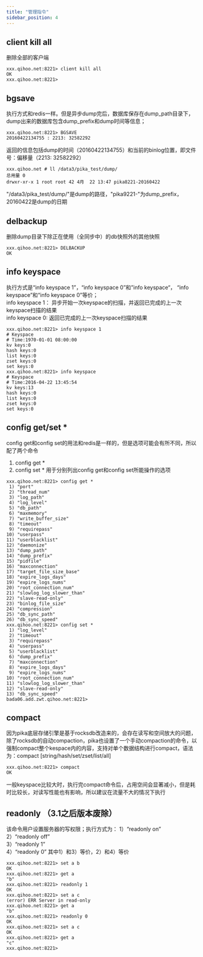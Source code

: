 ```yaml
---
title: "管理指令"
sidebar_position: 4
---
```


## client kill all
删除全部的客户端

~~~
xxx.qihoo.net:8221> client kill all
OK
xxx.qihoo.net:8221>
~~~

## bgsave
执行方式和redis一样。但是异步dump完后，数据库保存在dump_path目录下，dump出来的数据库包含dump_prefix和dump时间等信息；

~~~
xxx.qihoo.net:8221> BGSAVE
20160422134755 : 2213: 32582292
~~~
返回的信息包括dump的时间（20160422134755）和当前的binlog位置，即文件号：偏移量（2213: 32582292）
    
~~~
xxx.qihoo.net # ll /data3/pika_test/dump/
总用量 0
drwxr-xr-x 1 root root 42 4月  22 13:47 pika8221-20160422
~~~
"/data3/pika_test/dump/"是dump的路径，"pika9221-"为dump_prefix，20160422是dump的日期

## delbackup
删除dump目录下除正在使用（全同步中）的db快照外的其他快照

```
xxx.qihoo.net:8221> DELBACKUP
OK
```

## info keyspace
执行方式是“info keyspace 1”，“info keyspace 0”和”info keyspace“， “info keyspace”和“info keyspace 0”等价；  
info keyspace 1： 异步开始一次keyspace的扫描，并返回已完成的上一次keyspace扫描的结果  
info keyspace 0: 返回已完成的上一次keyspace扫描的结果  

~~~
xxx.qihoo.net:8221> info keyspace 1
# Keyspace
# Time:1970-01-01 08:00:00
kv keys:0
hash keys:0
list keys:0
zset keys:0
set keys:0
xxx.qihoo.net:8221> info keyspace
# Keyspace
# Time:2016-04-22 13:45:54
kv keys:13
hash keys:0
list keys:0
zset keys:0
set keys:0
~~~
 
## config get/set *
config get和config set的用法和redis是一样的，但是选项可能会有所不同，所以配了两个命令  
1) config get *  
2) config set *
用于分别列出config get和config set所能操作的选项

~~~
xxx.qihoo.net:8221> config get *
 1) "port"
 2) "thread_num"
 3) "log_path"
 4) "log_level"
 5) "db_path"
 6) "maxmemory"
 7) "write_buffer_size"
 8) "timeout"
 9) "requirepass"
10) "userpass"
11) "userblacklist"
12) "daemonize"
13) "dump_path"
14) "dump_prefix"
15) "pidfile"
16) "maxconnection"
17) "target_file_size_base"
18) "expire_logs_days"
19) "expire_logs_nums"
20) "root_connection_num"
21) "slowlog_log_slower_than"
22) "slave-read-only"
23) "binlog_file_size"
24) "compression"
25) "db_sync_path"
26) "db_sync_speed"
xxx.qihoo.net:8221> config set *
 1) "log_level"
 2) "timeout"
 3) "requirepass"
 4) "userpass"
 5) "userblacklist"
 6) "dump_prefix"
 7) "maxconnection"
 8) "expire_logs_days"
 9) "expire_logs_nums"
10) "root_connection_num"
11) "slowlog_log_slower_than"
12) "slave-read-only"
13) "db_sync_speed"
bada06.add.zwt.qihoo.net:8221>
~~~
## compact
因为pika底层存储引擎是基于rocksdb改造来的，会存在读写和空间放大的问题，除了rocksdb的自动compaction，pika也设置了一个手动compaction的命令，以强制compact整个kespace内的内容，支持对单个数据结构进行compact，语法为：compact [string/hash/set/zset/list/all]

~~~
xxx.qihoo.net:8221> compact
OK
~~~
一般keyspace比较大时，执行完compact命令后，占用空间会显著减小，但是耗时比较长，对读写性能也有影响，所以建议在流量不大的情况下执行
## readonly （3.1之后版本废除）
该命令用户设置服务器的写权限；执行方式为：
1）“readonly on”  
2）“readonly off”  
3）“readonly 1”   
4）“readonly 0”
其中1）和3）等价，2）和4）等价

~~~
xxx.qihoo.net:8221> set a b
OK
xxx.qihoo.net:8221> get a
"b"
xxx.qihoo.net:8221> readonly 1
OK
xxx.qihoo.net:8221> set a c
(error) ERR Server in read-only
xxx.qihoo.net:8221> get a
"b"
xxx.qihoo.net:8221> readonly 0
OK
xxx.qihoo.net:8221> set a c
OK
xxx.qihoo.net:8221> get a
"c"
xxx.qihoo.net:8221>
~~~
